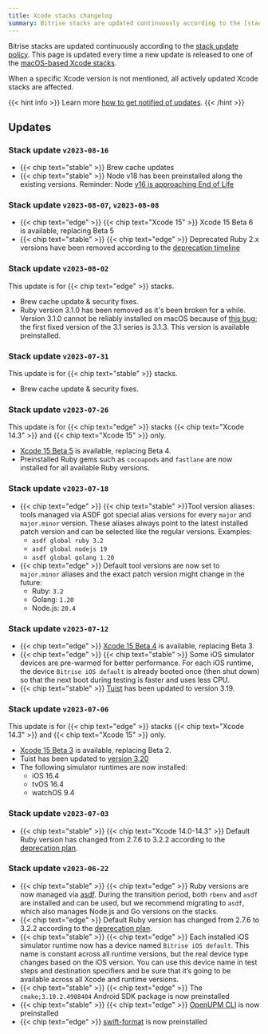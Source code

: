 ```yaml
---
title: Xcode stacks changelog
summary: Bitrise stacks are updated continuously according to the [stack update policy](https://devcenter.bitrise.io/en/infrastructure/build-stacks/stack-update-policy.html). This page is updated every time a new update is released to one of the [macOS-based Xcode stacks](/platform/macos).
---
```


Bitrise stacks are updated continuously according to the [stack update policy](https://devcenter.bitrise.io/en/infrastructure/build-stacks/stack-update-policy.html). This page is updated every time a new update is released to one of the [macOS-based Xcode stacks](/platform/macos).

When a specific Xcode version is not mentioned, all actively updated Xcode stacks are affected.

{{< hint info >}}
Learn more [how to get notified of updates](../tips/Get%20notified.md).
{{< /hint >}}

## Updates

### Stack update `v2023-08-16`

- {{< chip text="stable" >}} Brew cache updates
- {{< chip text="stable" >}} Node v18 has been preinstalled along the existing versions. Reminder: Node [v16 is approaching End of Life](https://nodejs.org/en/blog/announcements/nodejs16-eol)

### Stack update `v2023-08-07`, `v2023-08-08`

- {{< chip text="edge" >}} {{< chip text="Xcode 15" >}} Xcode 15 Beta 6 is available, replacing Beta 5
- {{< chip text="stable" >}} {{< chip text="edge" >}} Deprecated Ruby 2.x versions have been removed according to the [deprecation timeline](https://discuss.bitrise.io/t/ruby-2-7-x-deprecation/22544)

### Stack update `v2023-08-02`
This update is for {{< chip text="edge" >}} stacks.

- Brew cache update & security fixes.
- Ruby version 3.1.0 has been removed as it's been broken for a while. Version 3.1.0 cannot be reliably installed on macOS because of [this bug](https://bugs.ruby-lang.org/issues/18912); the first fixed version of the 3.1 series is 3.1.3. This version is available preinstalled.

### Stack update `v2023-07-31`

This update is for {{< chip text="stable" >}} stacks.

- Brew cache update & security fixes.

### Stack update `v2023-07-26`

This update is for {{< chip text="edge" >}} stacks {{< chip text="Xcode 14.3" >}} and {{< chip text="Xcode 15" >}} only.

- [Xcode 15 Beta 5](https://developer.apple.com/documentation/xcode-release-notes/xcode-15-release-notes) is available, replacing Beta 4.
- Preinstalled Ruby gems such as `cocoapods` and `fastlane` are now installed for all available Ruby versions.

### Stack update `v2023-07-18`

- {{< chip text="edge" >}} {{< chip text="stable" >}}Tool version aliases: tools managed via ASDF got special alias versions for every `major` and `major.minor` version. These aliases always point to the latest installed patch version and can be selected like the regular versions. Examples:
  - `asdf global ruby 3.2`
  - `asdf global nodejs 19`
  - `asdf global golang 1.20`
- {{< chip text="edge" >}} Default tool versions are now set to `major.minor` aliases and the exact patch version might change in the future:
  - Ruby: `3.2`
  - Golang: `1.20`
  - Node.js: `20.4`

### Stack update `v2023-07-12`

- {{< chip text="edge" >}} [Xcode 15 Beta 4](https://developer.apple.com/documentation/xcode-release-notes/xcode-15-release-notes) is available, replacing Beta 3.
- {{< chip text="edge" >}} {{< chip text="stable" >}} Some iOS simulator devices are pre-warmed for better performance. For each iOS runtime, the device `Bitrise iOS default` is already booted once (then shut down) so that the next boot during testing is faster and uses less CPU.
- {{< chip text="stable" >}} [Tuist](https://tuist.io) has been updated to version 3.19.

### Stack update `v2023-07-06`

This update is for {{< chip text="edge" >}} stacks {{< chip text="Xcode 14.3" >}} and {{< chip text="Xcode 15" >}} only.

- [Xcode 15 Beta 3](https://developer.apple.com/documentation/xcode-release-notes/xcode-15-release-notes) is available, replacing Beta 2.
- Tuist has been updated to [version 3.20](https://github.com/tuist/tuist/releases/tag/3.20.0)
- The following simulator runtimes are now installed:
  - iOS 16.4
  - tvOS 16.4
  - watchOS 9.4

### Stack update `v2023-07-03`

- {{< chip text="stable" >}} {{< chip text="Xcode 14.0-14.3" >}} Default Ruby version has changed from 2.7.6 to 3.2.2 according to the [deprecation plan](https://discuss.bitrise.io/t/ruby-2-7-x-deprecation/22544).

### Stack update `v2023-06-22`

- {{< chip text="stable" >}} {{< chip text="edge" >}} Ruby versions are now managed via [asdf](https://asdf-vm.com/). During the transition period, both `rbenv` and `asdf` are installed and can be used, but we recommend migrating to `asdf`, which also manages Node.js and Go versions on the stacks.
- {{< chip text="edge" >}} Default Ruby version has changed from 2.7.6 to 3.2.2 according to the [deprecation plan](https://discuss.bitrise.io/t/ruby-2-7-x-deprecation/22544).
- {{< chip text="stable" >}} {{< chip text="edge" >}} Each installed iOS simulator runtime now has a device named `Bitrise iOS default`. This name is constant across all runtime versions, but the real device type changes based on the iOS version. You can use this device name in test steps and destination specifiers and be sure that it’s going to be available across all Xcode and runtime versions.
- {{< chip text="stable" >}} {{< chip text="edge" >}} The `cmake;3.10.2.4988404` Android SDK package is now preinstalled
- {{< chip text="stable" >}} {{< chip text="edge" >}} [OpenUPM CLI](https://openupm.com/) is now preinstalled
- {{< chip text="edge" >}} [swift-format](https://github.com/apple/swift-format) is now preinstalled


